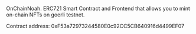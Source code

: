 OnChainNoah. ERC721 Smart Contract and Frontend that allows you to mint on-chain NFTs on goerli testnet.

Contract address: 0xF53a72973244580E0c92CC5CB640916d4499EF07
